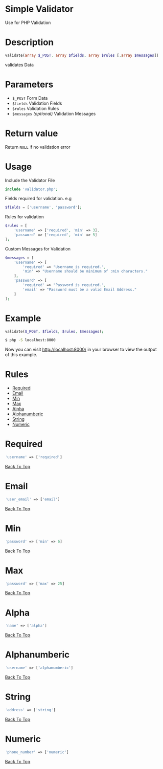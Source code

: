 # Simple Validator
Use for PHP Validation

# Description
```php
validate(array $_POST, array $fields, array $rules [,array $messages]) :array
```
validates Data

# Parameters
<ul>
    <li><code>$_POST</code> Form Data</li>
    <li><code>$fields</code> Validation Fields</li>
    <li><code>$rules</code> Validation Rules</li>
    <li><code>$messages</code> <i>(optional)</i> Validation Messages</li>
</ul>

# Return value
Return <code>NULL</code> if no validation error

# Usage

Include the Validator File
```php
include 'validator.php';
```

Fields required for validation. e.g
```php 
$fields = ['username', 'password'];
```

Rules for validation
```php
$rules = [
    'username' => ['required', 'min' => 3],
    'password' => ['required', 'min' => 5]
];
```

Custom Messages for Validation
```php 
$messages = [
    'username' => [
        'required' => "Username is required.",
        'min' => "Username should be minimum of :min characters."
    ],
    'password' => [
        'required' => "Password is required.",
        'email' => "Password must be a valid Email Address."
    ]
];
```


# Example

```php
validate($_POST, $fields, $rules, $messages);
```

```bash
$ php -S localhost:8000
```
Now you can visit [http://localhost:8000/](http://localhost:8000/) in your browser to view the output of this example.

# Rules
<ul id="rules">
    <li><a href="#required">Required</a></li>
    <li><a href="#email">Email</a></li>
    <li><a href="#min">Min</a></li>
    <li><a href="#max">Max</a></li>
    <li><a href="#alpha">Alpha</a></li>
    <li><a href="#alphanumberic">Alphanumberic</a></li>
    <li><a href="#string">String</a></li>
    <li><a href="#numeric">Numeric</a></li>
</ul>

<h1 id="required">Required</h1>

```php
'username' => ['required']
```
<a href="#rules">Back To Top</a>

<h1 id="email">Email</h1>

```php
'user_email' => ['email']
```
<a href="#rules">Back To Top</a>

<h1 id="min">Min</h1>

```php
'password' => ['min' => 6]
```
<a href="#rules">Back To Top</a>

<h1 id="max">Max</h1>

```php
'password' => ['max' => 25]
```
<a href="#rules">Back To Top</a>

<h1 id="alpha">Alpha</h1>

```php
'name' => ['alpha']
```
<a href="#rules">Back To Top</a>

<h1 id="alphanumberic">Alphanumberic</h1>

```php
'username' => ['alphanumberic']
```
<a href="#rules">Back To Top</a>

<h1 id="string">String</h1>

```php
'address' => ['string']
```
<a href="#rules">Back To Top</a>

<h1 id="numeric">Numeric</h1>

```php
'phone_number' => ['numeric']
```
<a href="#rules">Back To Top</a>
